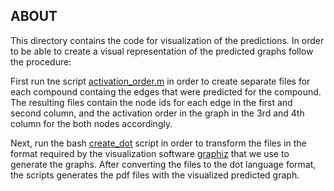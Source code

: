 **ABOUT**
-------------
This directory contains the code for visualization of the predictions. In order to be able to create a visual representation of the predicted graphs follow the procedure:


First run tne script [activation_order.m](activation_order.m) in order to create separate files for each compound containg the edges that were predicted for the compound. The resulting files contain the node ids for each edge in the first and second column, and the activation order in the graph in the 3rd and 4th column for the both nodes accordingly.

Next, run the bash [create_dot](create_dot) script in order to transform the files in the format required by the visualization software [graphiz](http://www.graphviz.org/) that we use to generate the graphs. After converting the files to the dot language format, the scripts generates the pdf files with the visualized predicted graph. 

 
